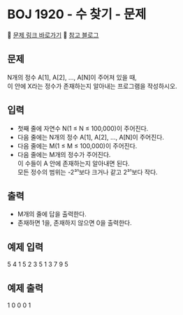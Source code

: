 # BOJ 1920 - 수 찾기 - 문제

🔗 [문제 링크 바로가기](https://www.acmicpc.net/problem/1920)
📝 [참고 블로그](https://velog.io/@yoseoplee/JS%EB%A1%9C-%ED%91%B8%EB%8A%94-%EB%B0%B1%EC%A4%80-1920.-%EC%88%98-%EC%B0%BE%EA%B8%B0)

## 문제

N개의 정수 A[1], A[2], ..., A[N]이 주어져 있을 때,  
이 안에 X라는 정수가 존재하는지 알아내는 프로그램을 작성하시오.

## 입력

- 첫째 줄에 자연수 N(1 ≤ N ≤ 100,000)이 주어진다.
- 다음 줄에는 N개의 정수 A[1], A[2], ..., A[N]이 주어진다.
- 다음 줄에는 M(1 ≤ M ≤ 100,000)이 주어진다.
- 다음 줄에는 M개의 정수가 주어진다.  
  이 수들이 A 안에 존재하는지 알아내면 된다.  
  모든 정수의 범위는 -2³¹보다 크거나 같고 2³¹보다 작다.

## 출력

- M개의 줄에 답을 출력한다.
- 존재하면 1을, 존재하지 않으면 0을 출력한다.

## 예제 입력

5
4 1 5 2 3
5
1 3 7 9 5

## 예제 출력

1
0
0
0
1
